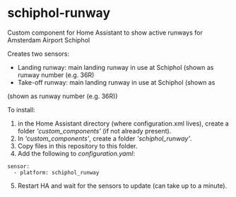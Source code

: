 # schiphol-runway
Custom component for Home Assistant to show active runways for Amsterdam Airport Schiphol

Creates two sensors:

- Landing runway: main landing runway in use at Schiphol (shown as runway number (e.g. 36R)
- Take-off runway: main landing runway in use at Schiphol (shown as 

(shown as runway number (e.g. 36R))

To install:

1) in the Home Assistant directory (where configuration.xml lives), create a folder *'custom_components'* (if not already present).
2) In *'custom_components'*, create a folder *'schiphol_runway'*.
3) Copy files in this repository to this folder. 
4) Add the following to *configuration.yaml*:
```
sensor:
  - platform: schiphol_runway
```
5) Restart HA and wait for the sensors to update (can take up to a minute).
